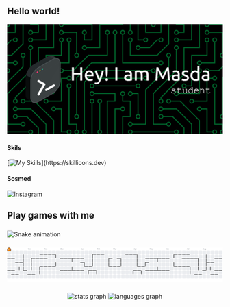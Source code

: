 ## Hello world! 

![masartelin](img/github-header-banner.png)

<!--
**masartelin/masartelin** is a ✨ _special_ ✨ repository because its `README.md` (this file) appears on your GitHub profile.

Here are some ideas to get you started:

- 🔭 I’m currently working on ...
- 🌱 I’m currently learning ...
- 👯 I’m looking to collaborate on ...
- 🤔 I’m looking for help with ...
- 💬 Ask me about ...
- 📫 How to reach me: ...
- 😄 Pronouns: ...
- ⚡ Fun fact: ...
-->


#### Skils

[![My Skills](https://skillicons.dev/icons?i=js,html,css,)](https://skillicons.dev)

#### Sosmed

[![Instagram](https://skillicons.dev/icons?i=instagram&theme=light)](https://instagram.com/dimasdawahyuu)



<h2 align="left">Play games with me</h2>

###

<img src="https://raw.githubusercontent.com/masartelin/masartelin/output/snake.svg" alt="Snake animation" />

###

<picture>
  <source media="(prefers-color-scheme: dark)" srcset="https://raw.githubusercontent.com/masartelin/masartelin/output/pacman-contribution-graph-dark.svg">
  <source media="(prefers-color-scheme: light)" srcset="https://raw.githubusercontent.com/masartelin/masartelin/output/pacman-contribution-graph.svg">
  <img alt="pacman contribution graph" src="https://raw.githubusercontent.com/masartelin/masartelin/output/pacman-contribution-graph.svg">
</picture>

###

<div align="center">
  <img src="https://github-readme-stats.vercel.app/api?username=masartelin&hide_title=false&hide_rank=false&show_icons=true&include_all_commits=true&count_private=true&disable_animations=false&theme=dracula&locale=en&hide_border=false&order=1" height="150" alt="stats graph"  />
  <img src="https://github-readme-stats.vercel.app/api/top-langs?username=masartelin&locale=en&hide_title=false&layout=compact&card_width=320&langs_count=5&theme=dracula&hide_border=false&order=2" height="150" alt="languages graph"  />
</div>

###